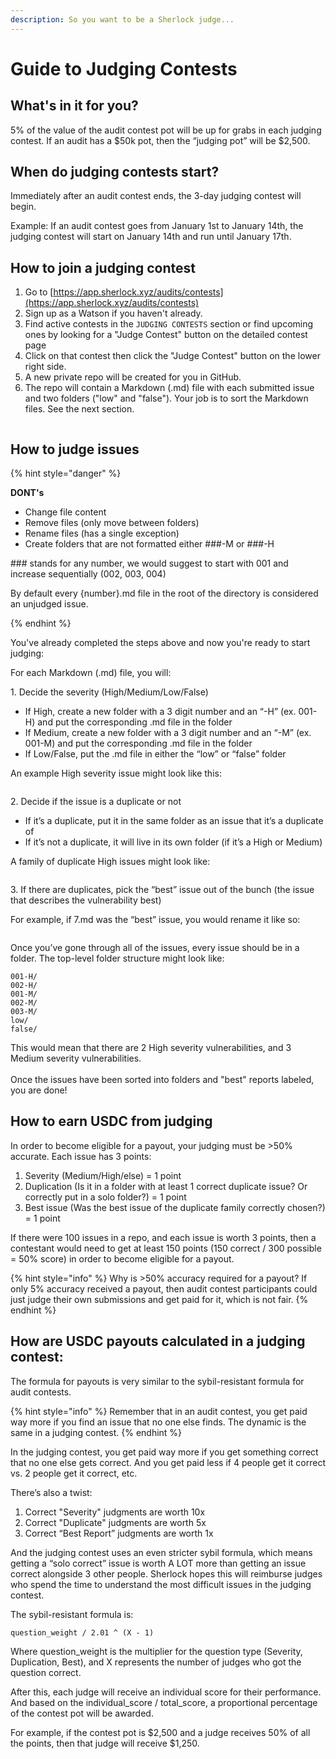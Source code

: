 ```yaml
---
description: So you want to be a Sherlock judge...
---
```


# Guide to Judging Contests

## What's in it for you?

5% of the value of the audit contest pot will be up for grabs in each judging contest. If an audit has a $50k pot, then the “judging pot” will be $2,500.&#x20;

## When do judging contests start?

Immediately after an audit contest ends, the 3-day judging contest will begin.&#x20;

Example: If an audit contest goes from January 1st to January 14th, the judging contest will start on January 14th and run until January 17th.

## How to join a judging contest

1. Go to [https://app.sherlock.xyz/audits/contests](https://app.sherlock.xyz/audits/contests)
2. Sign up as a Watson if you haven't already.&#x20;
3. Find active contests in the `JUDGING CONTESTS` section or find upcoming ones by looking for a "Judge Contest" button on the detailed contest page&#x20;
4. Click on that contest then click the "Judge Contest" button on the lower right side.&#x20;
5. A new private repo will be created for you in GitHub.
6. The repo will contain a Markdown (.md) file with each submitted issue and two folders ("low" and "false"). Your job is to sort the Markdown files. See the next section.&#x20;

<figure><img src=https://i.imgur.com/9SS740m.png" alt=""><figcaption></figcaption></figure>

## How to judge issues

{% hint style="danger" %}

**DONT's**
- Change file content
- Remove files (only move between folders)
- Rename files (has a single exception)
- Create folders that are not formatted either ###-M or ###-H

\### stands for any number, we would suggest to start with 001 and increase sequentially (002, 003, 004)

By default every {number}.md file in the root of the directory is considered an unjudged issue.

{% endhint %}

You've already completed the steps above and now you're ready to start judging:

For each Markdown (.md) file, you will:

1\. Decide the severity (High/Medium/Low/False)

* If High, create a new folder with a 3 digit number and an “-H” (ex. 001-H) and put the corresponding .md file in the folder
* If Medium, create a new folder with a 3 digit number and an “-M” (ex. 001-M) and put the corresponding .md file in the folder
* If Low/False, put the .md file in either the “low” or “false” folder

An example High severity issue might look like this:

<figure><img src="https://lh6.googleusercontent.com/wEM_XPnGmxNr6Ya8oTPWnCEX-U6hol0Qw6chciY64zozIP7yYzOuKzd7K5tGYjWmZo_ZW71OvnyunUH_DDiQCGC1ENYwxCQUGhUdP9-u0vAXYxM2b_YBvv0jCJoxHucQcps7JHADRi-1XMpY2tV0yVo6HdUtIDCX91YTUIoVaG2eSHNguuleHulUXwCuDw" alt=""><figcaption></figcaption></figure>

2\. Decide if the issue is a duplicate or not

* If it’s a duplicate, put it in the same folder as an issue that it’s a duplicate of
* If it’s not a duplicate, it will live in its own folder (if it’s a High or Medium)

A family of duplicate High issues might look like:

<figure><img src="https://lh6.googleusercontent.com/lummNF4RuBUR4F5GYyQn-IGIoDcfDkcIidFMvOdS0PIofIPlKhSdMu1CyiwLRfv2DyzipbjjkNvArhKotI9SIoXsBz5v7zLLboiKhhg1wKUg6JWD6EkJQI_EW8dY9PKU6TLaW7QMZ4Bfz2rZD4sCWVd6Upt7FAcqHwq6OV1kGj4DC04ThDCT9flV6lKcvg" alt=""><figcaption></figcaption></figure>

3\. If there are duplicates, pick the “best” issue out of the bunch (the issue that describes the vulnerability best)

For example, if 7.md was the “best” issue, you would rename it like so:

<figure><img src="https://lh3.googleusercontent.com/FT8dpErW4Y9eCrRa-x3BxhETjlKTTB4WuFXD5XT5rRDUtTOAwjaxVp5AGxwnlzLIYTXDh8LLAvJGUURSMkThhjvdVw8EHiudwh2PxG-zbBJw1G00mbaW_5vddzT6Zw-BeXkuUvLTMldoo4fWfW4HjTs0qhw_qvpcCwwcwrV4iJQi8HmkZmjBCy0XEDZrOg" alt=""><figcaption></figcaption></figure>

Once you’ve gone through all of the issues, every issue should be in a folder. The top-level folder structure might look like:

```
001-H/
002-H/
001-M/
002-M/
003-M/
low/
false/
```

This would mean that there are 2 High severity vulnerabilities, and 3 Medium severity vulnerabilities.\
\
Once the issues have been sorted into folders and "best" reports labeled, you are done!

## How to earn USDC from judging

In order to become eligible for a payout, your judging must be >50% accurate. Each issue has 3 points:

1. Severity (Medium/High/else) = 1 point
2. Duplication (Is it in a folder with at least 1 correct duplicate issue? Or correctly put in a solo folder?) = 1 point
3. Best issue (Was the best issue of the duplicate family correctly chosen?) = 1 point

If there were 100 issues in a repo, and each issue is worth 3 points, then a contestant would need to get at least 150 points (150 correct / 300 possible = 50% score) in order to become eligible for a payout.

{% hint style="info" %}
Why is >50% accuracy required for a payout? If only 5% accuracy received a payout, then audit contest participants could just judge their own submissions and get paid for it, which is not fair.&#x20;
{% endhint %}

## How are USDC payouts calculated in a judging contest:

The formula for payouts is very similar to the sybil-resistant formula for audit contests.&#x20;

{% hint style="info" %}
Remember that in an audit contest, you get paid way more if you find an issue that no one else finds. The dynamic is the same in a judging contest.&#x20;
{% endhint %}

In the judging contest, you get paid way more if you get something correct that no one else gets correct. And you get paid less if 4 people get it correct vs. 2 people get it correct, etc.&#x20;

There’s also a twist:

1. Correct "Severity" judgments are worth 10x
2. Correct "Duplicate" judgments are worth 5x
3. Correct “Best Report” judgments are worth 1x

And the judging contest uses an even stricter sybil formula, which means getting a “solo correct” issue is worth A LOT more than getting an issue correct alongside 3 other people. Sherlock hopes this will reimburse judges who spend the time to understand the most difficult issues in the judging contest.&#x20;

The sybil-resistant formula is:

```
question_weight / 2.01 ^ (X - 1)
```

Where question\_weight is the multiplier for the question type (Severity, Duplication, Best), and X represents the number of judges who got the question correct.&#x20;

After this, each judge will receive an individual score for their performance. And based on the individual\_score / total\_score, a proportional percentage of the contest pot will be awarded.

For example, if the contest pot is $2,500 and a judge receives 50% of all the points, then that judge will receive $1,250.&#x20;

